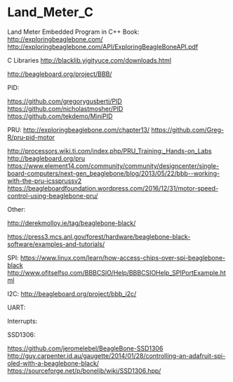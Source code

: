 # Land_Meter_C
Land Meter Embedded Program in C++
Book:
http://exploringbeaglebone.com/
http://exploringbeaglebone.com/API/ExploringBeagleBoneAPI.pdf



C Libraries
http://blacklib.yigityuce.com/downloads.html


http://beagleboard.org/project/BBB/





PID:

https://github.com/gregorygusberti/PID
https://github.com/nicholastmosher/PID
https://github.com/tekdemo/MiniPID


PRU:
http://exploringbeaglebone.com/chapter13/
https://github.com/Greg-R/pru-pid-motor

http://processors.wiki.ti.com/index.php/PRU_Training:_Hands-on_Labs
http://beagleboard.org/pru
https://www.element14.com/community/community/designcenter/single-board-computers/next-gen_beaglebone/blog/2013/05/22/bbb--working-with-the-pru-icssprussv2
https://beagleboardfoundation.wordpress.com/2016/12/31/motor-speed-control-using-beaglebone-pru/

Other:

http://derekmolloy.ie/tag/beaglebone-black/

https://press3.mcs.anl.gov/forest/hardware/beaglebone-black-software/examples-and-tutorials/


SPI:
https://www.linux.com/learn/how-access-chips-over-spi-beaglebone-black
http://www.ofitselfso.com/BBBCSIO/Help/BBBCSIOHelp_SPIPortExample.html


I2C:
http://beagleboard.org/project/bbb_i2c/


UART:


Interrupts:


SSD1306:

https://github.com/jeromelebel/BeagleBone-SSD1306
http://guy.carpenter.id.au/gaugette/2014/01/28/controlling-an-adafruit-spi-oled-with-a-beaglebone-black/
https://sourceforge.net/p/bonelib/wiki/SSD1306.hpp/





